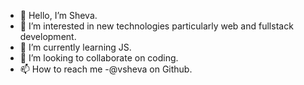 - 👋 Hello, I’m Sheva.
- 👀 I’m interested in new technologies particularly web and fullstack development.
- 🌱 I’m currently learning JS.
- 💞️ I’m looking to collaborate on coding.
- 📫 How to reach me -@vsheva on Github.

<!---
vsheva/vsheva is a ✨ special ✨ repository because its `README.md` (this file) appears on your GitHub profile.
You can click the Preview link to take a look at your changes.
--->
